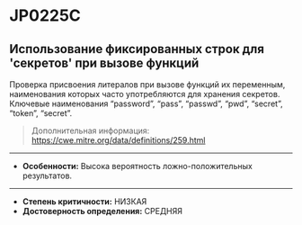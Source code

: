 # JP0225С
## Использование фиксированных строк для 'секретов' при вызове функций

Проверка присвоения литералов при вызове функций их переменным, наименования которых часто 
употребляются для хранения секретов. 
Ключевые наименования “password”, “pass”, “passwd”, “pwd”, “secret”, “token”, “secret”.

> Дополнительная информация:
> <https://cwe.mitre.org/data/definitions/259.html>
---

* __Особенности:__ Высока вероятность ложно-положительных результатов.
___
<!---
NOTE!! CHANGE TO HIGH or MEDIUM FOR BOTH
НУЖНО ДОРАБОТАТЬ И ДОБАВИТЬ ПРОВЕРКУ ФП, И ДОПоЛНИТЬ ДОКУМЕНТАЦИЮ
-->
* __Степень критичности:__ НИЗКАЯ
* __Достоверность определения:__ СРЕДНЯЯ